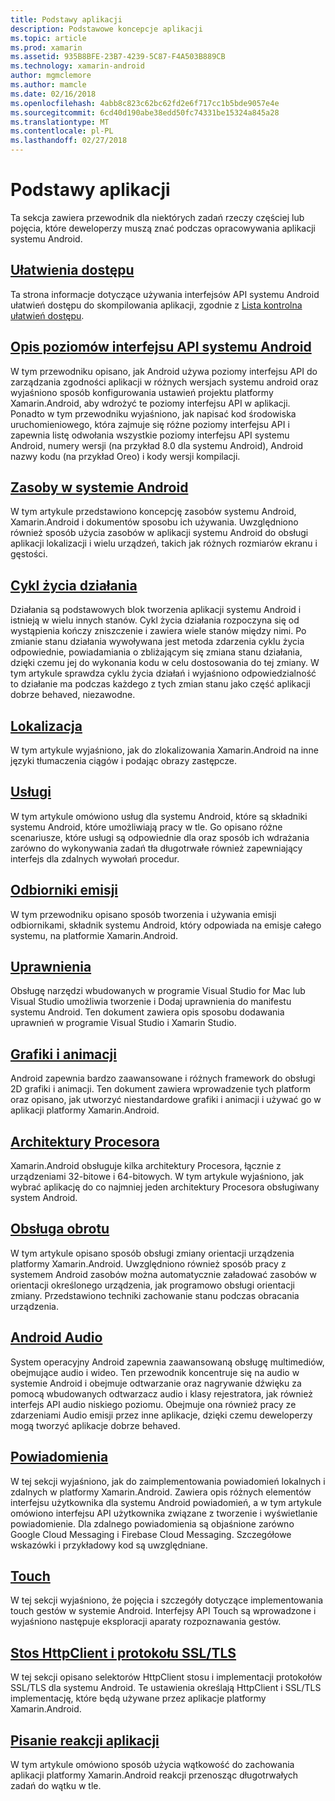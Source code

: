 ```yaml
---
title: Podstawy aplikacji
description: Podstawowe koncepcje aplikacji
ms.topic: article
ms.prod: xamarin
ms.assetid: 935B8BFE-23B7-4239-5C87-F4A503B889CB
ms.technology: xamarin-android
author: mgmclemore
ms.author: mamcle
ms.date: 02/16/2018
ms.openlocfilehash: 4abb8c823c62bc62fd2e6f717cc1b5bde9057e4e
ms.sourcegitcommit: 6cd40d190abe38edd50fc74331be15324a845a28
ms.translationtype: MT
ms.contentlocale: pl-PL
ms.lasthandoff: 02/27/2018
---
```

# <a name="application-fundamentals"></a>Podstawy aplikacji

Ta sekcja zawiera przewodnik dla niektórych zadań rzeczy częściej lub pojęcia, które deweloperzy muszą znać podczas opracowywania aplikacji systemu Android.

## <a name="accessibilityandroidapp-fundamentalsaccessibilitymd"></a>[Ułatwienia dostępu](~/android/app-fundamentals/accessibility.md)

Ta strona informacje dotyczące używania interfejsów API systemu Android ułatwień dostępu do skompilowania aplikacji, zgodnie z [Lista kontrolna ułatwień dostępu](~/cross-platform/app-fundamentals/accessibility.md).

##  <a name="understanding-android-api-levelsandroidapp-fundamentalsandroid-api-levelsmd"></a>[Opis poziomów interfejsu API systemu Android](~/android/app-fundamentals/android-api-levels.md)

W tym przewodniku opisano, jak Android używa poziomy interfejsu API do zarządzania zgodności aplikacji w różnych wersjach systemu android oraz wyjaśniono sposób konfigurowania ustawień projektu platformy Xamarin.Android, aby wdrożyć te poziomy interfejsu API w aplikacji. Ponadto w tym przewodniku wyjaśniono, jak napisać kod środowiska uruchomieniowego, która zajmuje się różne poziomy interfejsu API i zapewnia listę odwołania wszystkie poziomy interfejsu API systemu Android, numery wersji (na przykład 8.0 dla systemu Android), Android nazwy kodu (na przykład Oreo) i kody wersji kompilacji.



##  <a name="resources-in-androidandroidapp-fundamentalsresources-in-androidindexmd"></a>[Zasoby w systemie Android](~/android/app-fundamentals/resources-in-android/index.md)

W tym artykule przedstawiono koncepcję zasobów systemu Android, Xamarin.Android i dokumentów sposobu ich używania. Uwzględniono również sposób użycia zasobów w aplikacji systemu Android do obsługi aplikacji lokalizacji i wielu urządzeń, takich jak różnych rozmiarów ekranu i gęstości.




##  <a name="activity-lifecycleandroidapp-fundamentalsactivity-lifecycleindexmd"></a>[Cykl życia działania](~/android/app-fundamentals/activity-lifecycle/index.md)

Działania są podstawowych blok tworzenia aplikacji systemu Android i istnieją w wielu innych stanów. Cykl życia działania rozpoczyna się od wystąpienia kończy zniszczenie i zawiera wiele stanów między nimi. Po zmianie stanu działania wywoływana jest metoda zdarzenia cyklu życia odpowiednie, powiadamiania o zbliżającym się zmiana stanu działania, dzięki czemu jej do wykonania kodu w celu dostosowania do tej zmiany. W tym artykule sprawdza cyklu życia działań i wyjaśniono odpowiedzialność to działanie ma podczas każdego z tych zmian stanu jako część aplikacji dobrze behaved, niezawodne.

##  <a name="localizationandroidapp-fundamentalslocalizationmd"></a>[Lokalizacja](~/android/app-fundamentals/localization.md)

W tym artykule wyjaśniono, jak do zlokalizowania Xamarin.Android na inne języki tłumaczenia ciągów i podając obrazy zastępcze.

## <a name="servicesandroidapp-fundamentalsservicesindexmd"></a>[Usługi](~/android/app-fundamentals/services/index.md)

W tym artykule omówiono usług dla systemu Android, które są składniki systemu Android, które umożliwiają pracy w tle. Go opisano różne scenariusze, które usługi są odpowiednie dla oraz sposób ich wdrażania zarówno do wykonywania zadań tła długotrwałe również zapewniający interfejs dla zdalnych wywołań procedur.

## <a name="broadcast-receiversandroidapp-fundamentalsbroadcast-receiversmd"></a>[Odbiorniki emisji](~/android/app-fundamentals/broadcast-receivers.md)

W tym przewodniku opisano sposób tworzenia i używania emisji odbiornikami, składnik systemu Android, który odpowiada na emisje całego systemu, na platformie Xamarin.Android.



##  <a name="permissionsandroidapp-fundamentalspermissionsmd"></a>[Uprawnienia](~/android/app-fundamentals/permissions.md)

Obsługę narzędzi wbudowanych w programie Visual Studio for Mac lub Visual Studio umożliwia tworzenie i Dodaj uprawnienia do manifestu systemu Android. Ten dokument zawiera opis sposobu dodawania uprawnień w programie Visual Studio i Xamarin Studio.



##  <a name="graphics-and-animationandroidapp-fundamentalsgraphics-and-animationmd"></a>[Grafiki i animacji](~/android/app-fundamentals/graphics-and-animation.md)

Android zapewnia bardzo zaawansowane i różnych framework do obsługi 2D grafiki i animacji. Ten dokument zawiera wprowadzenie tych platform oraz opisano, jak utworzyć niestandardowe grafiki i animacji i używać go w aplikacji platformy Xamarin.Android.


##  <a name="cpu-architecturesandroidapp-fundamentalscpu-architecturesmd"></a>[Architektury Procesora](~/android/app-fundamentals/cpu-architectures.md)

Xamarin.Android obsługuje kilka architektury Procesora, łącznie z urządzeniami 32-bitowe i 64-bitowych. W tym artykule wyjaśniono, jak wybrać aplikację do co najmniej jeden architektury Procesora obsługiwany system Android.




##  <a name="handling-rotationandroidapp-fundamentalshandling-rotationmd"></a>[Obsługa obrotu](~/android/app-fundamentals/handling-rotation.md)

W tym artykule opisano sposób obsługi zmiany orientacji urządzenia platformy Xamarin.Android. Uwzględniono również sposób pracy z systemem Android zasobów można automatycznie załadować zasobów w orientacji określonego urządzenia, jak programowo obsługi orientacji zmiany. Przedstawiono techniki zachowanie stanu podczas obracania urządzenia.



##  <a name="android-audioandroidapp-fundamentalsandroid-audiomd"></a>[Android Audio](~/android/app-fundamentals/android-audio.md)

System operacyjny Android zapewnia zaawansowaną obsługę multimediów, obejmujące audio i wideo. Ten przewodnik koncentruje się na audio w systemie Android i obejmuje odtwarzanie oraz nagrywanie dźwięku za pomocą wbudowanych odtwarzacz audio i klasy rejestratora, jak również interfejs API audio niskiego poziomu. Obejmuje ona również pracy ze zdarzeniami Audio emisji przez inne aplikacje, dzięki czemu deweloperzy mogą tworzyć aplikacje dobrze behaved.




##  <a name="notificationsandroidapp-fundamentalsnotificationsindexmd"></a>[Powiadomienia](~/android/app-fundamentals/notifications/index.md)

W tej sekcji wyjaśniono, jak do zaimplementowania powiadomień lokalnych i zdalnych w platformy Xamarin.Android. Zawiera opis różnych elementów interfejsu użytkownika dla systemu Android powiadomień, a w tym artykule omówiono interfejsu API użytkownika związane z tworzenie i wyświetlanie powiadomienie. Dla zdalnego powiadomienia są objaśnione zarówno Google Cloud Messaging i Firebase Cloud Messaging. Szczegółowe wskazówki i przykładowy kod są uwzględniane.



##  <a name="touchandroidapp-fundamentalstouchindexmd"></a>[Touch](~/android/app-fundamentals/touch/index.md)

W tej sekcji wyjaśniono, że pojęcia i szczegóły dotyczące implementowania touch gestów w systemie Android. Interfejsy API Touch są wprowadzone i wyjaśniono następuje eksploracji aparaty rozpoznawania gestów.



##  <a name="httpclient-stack-and-ssltlsandroidapp-fundamentalshttp-stackmd"></a>[Stos HttpClient i protokołu SSL/TLS](~/android/app-fundamentals/http-stack.md)

W tej sekcji opisano selektorów HttpClient stosu i implementacji protokołów SSL/TLS dla systemu Android. Te ustawienia określają HttpClient i SSL/TLS implementację, które będą używane przez aplikacje platformy Xamarin.Android.


##  <a name="writing-responsive-applicationswriting-responsive-appsmd"></a>[Pisanie reakcji aplikacji](writing-responsive-apps.md)

W tym artykule omówiono sposób użycia wątkowość do zachowania aplikacji platformy Xamarin.Android reakcji przenosząc długotrwałych zadań do wątku w tle.
